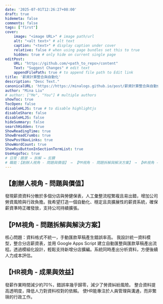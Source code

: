 ```yaml
---
date: '2025-07-01T12:26:27+08:00'
draft: true
hidemeta: false
comments: false
tags: ["first"]
cover:
    image: "<image URL>" # image path/url
    alt: "<alt text>" # alt text
    caption: "<text>" # display caption under cover
    relative: false # when using page bundles set this to true
    hidden: true # only hide on current single page
editPost:
    URL: "https://github.com/<path_to_repo>/content"
    Text: "Suggest Changes" # edit text
    appendFilePath: true # to append file path to Edit link
title: '薪資計算整合與自動化'
description: "Desc Text."
canonicalURL: 'https://https://minalogs.github.io/post/薪資計算整合與自動化'
author: "Mina Liu"
# author: ["Me", "You"] # multiple authors
showToc: true
TocOpen: false
disableHLJS: true # to disable highlightjs
disableShare: false
disableHLJS: false
hideSummary: false
searchHidden: true
ShowReadingTime: true
ShowBreadCrumbs: true
ShowPostNavLinks: true
ShowWordCount: true
ShowRssButtonInSectionTermList: true
UseHugoToc: true
# 日常：願景 → 拆解 → 反饋
# 職能：【創辦人視角 - 問題與價值】 → 【PM視角 - 問題拆解與解決方案】 → 【HR視角 - 成果與效益】
---
```


## 【創辦人視角 - 問題與價值】

發現薪資資料分散於多個分店與勞健保表，人工彙整流程繁複且易出錯，增加公司勞資風險與行政負擔。我希望打造一個自動化、穩定且具擴展性的薪資系統，確保薪資準時正確發放，支持公司持續擴張。

## 【PM視角 - 問題拆解與解決方案】

核心問題：資料格式不統一，手動匯款草稿產生錯誤率高。
我設計統一資料模型，整合分店薪資表，並用 Google Apps Script 建立自動匯整與匯款草稿產出流程。透過模組化設計，輕鬆支持新增分店擴編。系統同時產出分析資料，方便後續人力成本評估。

## 【HR視角 - 成果與效益】

發薪作業時間減少約70%，錯誤率幾乎歸零，減少了勞資糾紛風險。
整合資料提高透明度，降低人力對資料校對的依賴。
使HR能專注於人員管理與溝通，而非繁瑣的行政工作。